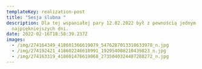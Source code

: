 ```yaml
---
templateKey: realization-post
title: "Sesja ślubna "
description: Dla tej wspaniałej pary 12.02.2022 był z pewnością jednym z
  najpiękniejszych dni.
date: 2022-02-16T18:58:39.237Z
images:
  - /img/274164349_418601366619079_5476287013310633978_n.jpg
  - /img/274192421_418602246618991_192954008210439823_n.jpg
  - /img/274163319_418601476619068_2735040324407288272_n.jpg
---
```

